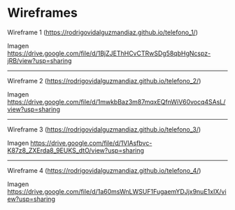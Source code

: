 # Wireframes

Wireframe 1 (https://rodrigovidalguzmandiaz.github.io/telefono_1/)

Imagen https://drive.google.com/file/d/1BjZJEThHCvCTRwSDg58qbHgNcspz-jRB/view?usp=sharing

____________________________________________________________________________________________
Wireframe 2 (https://rodrigovidalguzmandiaz.github.io/telefono_2/)

Imagen https://drive.google.com/file/d/1mwkbBaz3m87mqxEQfnWiV60vocq4SAsL/view?usp=sharing

____________________________________________________________________________________________
Wireframe 3 (https://rodrigovidalguzmandiaz.github.io/telefono_3/)

Imagen https://drive.google.com/file/d/1VlAsfbvc-K87z8_ZXErda8_9EUKS_dtO/view?usp=sharing

____________________________________________________________________________________________
Wireframe 4 (https://rodrigovidalguzmandiaz.github.io/telefono_4/)

Imagen https://drive.google.com/file/d/1a60msWnLWSUF1FugaemYDJjx9nuE1xIX/view?usp=sharing

